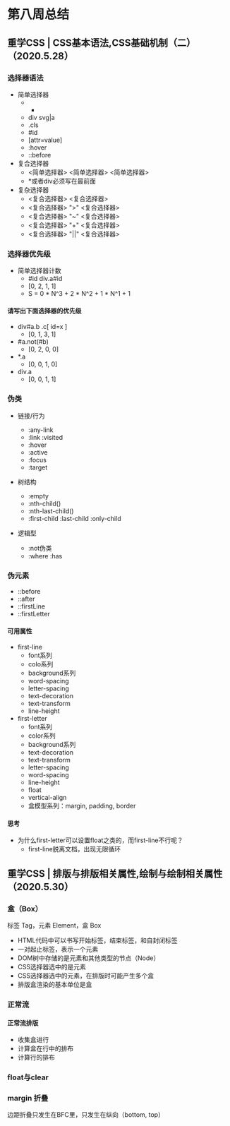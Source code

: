 # 第八周总结
## 重学CSS | CSS基本语法,CSS基础机制（二）（2020.5.28）

### 选择器语法
- 简单选择器
  - *
  - div svg|a
  - .cls
  - #id
  - [attr=value]
  - :hover
  - ::before
- 复合选择器
  - <简单选择器> <简单选择器> <简单选择器>
  - *或者div必须写在最前面
- 复杂选择器
  - <复合选择器> <sp> <复合选择器>
  - <复合选择器> ">" <复合选择器>
  - <复合选择器> "~" <复合选择器>
  - <复合选择器> "+" <复合选择器>
  - <复合选择器> "||" <复合选择器>

### 选择器优先级
- 简单选择器计数
  - #id div.a#id
  - [0, 2, 1, 1]
  - S = 0 * N^3 + 2 * N^2 + 1 * N^1 + 1

#### 请写出下面选择器的优先级
- div#a.b .c[ id=x ]
  - [0, 1, 3, 1]
- #a.not(#b)
  - [0, 2, 0, 0]
- *.a
  - [0, 0, 1, 0]
- div.a
  - [0, 0, 1, 1]

### 伪类
- 链接/行为
  - :any-link
  - :link :visited
  - :hover
  - :active
  - :focus
  - :target

- 树结构
  - :empty
  - :nth-child()
  - :nth-last-child()
  - :first-child :last-child :only-child

- 逻辑型
  - :not伪类
  - :where :has

### 伪元素
- ::before
- ::after
- ::firstLine
- ::firstLetter

#### 可用属性
- first-line
  - font系列
  - colo系列
  - background系列
  - word-spacing
  - letter-spacing
  - text-decoration
  - text-transform
  - line-height
- first-letter
  - font系列
  - color系列
  - background系列
  - text-decoration
  - text-transform
  - letter-spacing
  - word-spacing
  - line-height
  - float
  - vertical-align
  - 盒模型系列：margin, padding, border

#### 思考
- 为什么first-letter可以设置float之类的，而first-line不行呢？
  - first-line脱离文档，出现无限循环
  
## 重学CSS | 排版与排版相关属性,绘制与绘制相关属性（2020.5.30）

### 盒（Box）
标签 Tag，元素 Element，盒 Box
- HTML代码中可以书写开始标签，结束标签，和自封闭标签
- 一对起止标签，表示一个元素
- DOM树中存储的是元素和其他类型的节点（Node）
- CSS选择器选中的是元素
- CSS选择器选中的元素，在排版时可能产生多个盒
- 排版盒渲染的基本单位是盒

### 正常流
#### 正常流排版
- 收集盒进行
- 计算盒在行中的排布
- 计算行的排布

### float与clear

### margin 折叠
边距折叠只发生在BFC里，只发生在纵向（bottom, top）


